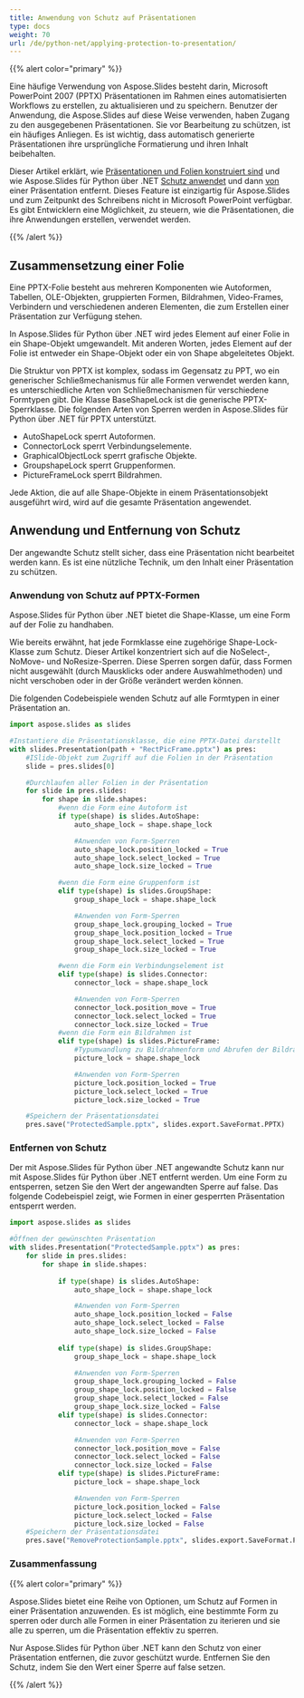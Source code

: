 ```yaml
---
title: Anwendung von Schutz auf Präsentationen
type: docs
weight: 70
url: /de/python-net/applying-protection-to-presentation/
---
```


{{% alert color="primary" %}} 

Eine häufige Verwendung von Aspose.Slides besteht darin, Microsoft PowerPoint 2007 (PPTX) Präsentationen im Rahmen eines automatisierten Workflows zu erstellen, zu aktualisieren und zu speichern. Benutzer der Anwendung, die Aspose.Slides auf diese Weise verwenden, haben Zugang zu den ausgegebenen Präsentationen. Sie vor Bearbeitung zu schützen, ist ein häufiges Anliegen. Es ist wichtig, dass automatisch generierte Präsentationen ihre ursprüngliche Formatierung und ihren Inhalt beibehalten.

Dieser Artikel erklärt, wie [Präsentationen und Folien konstruiert sind](/slides/de/python-net/applying-protection-to-presentation/) und wie Aspose.Slides für Python über .NET [Schutz anwendet](/slides/de/python-net/applying-protection-to-presentation/) und dann [von](/slides/de/python-net/applying-protection-to-presentation/) einer Präsentation entfernt. Dieses Feature ist einzigartig für Aspose.Slides und zum Zeitpunkt des Schreibens nicht in Microsoft PowerPoint verfügbar. Es gibt Entwicklern eine Möglichkeit, zu steuern, wie die Präsentationen, die ihre Anwendungen erstellen, verwendet werden.

{{% /alert %}} 
## **Zusammensetzung einer Folie**
Eine PPTX-Folie besteht aus mehreren Komponenten wie Autoformen, Tabellen, OLE-Objekten, gruppierten Formen, Bildrahmen, Video-Frames, Verbindern und verschiedenen anderen Elementen, die zum Erstellen einer Präsentation zur Verfügung stehen.

In Aspose.Slides für Python über .NET wird jedes Element auf einer Folie in ein Shape-Objekt umgewandelt. Mit anderen Worten, jedes Element auf der Folie ist entweder ein Shape-Objekt oder ein von Shape abgeleitetes Objekt.

Die Struktur von PPTX ist komplex, sodass im Gegensatz zu PPT, wo ein generischer Schließmechanismus für alle Formen verwendet werden kann, es unterschiedliche Arten von Schließmechanismen für verschiedene Formtypen gibt. Die Klasse BaseShapeLock ist die generische PPTX-Sperrklasse. Die folgenden Arten von Sperren werden in Aspose.Slides für Python über .NET für PPTX unterstützt.

- AutoShapeLock sperrt Autoformen.
- ConnectorLock sperrt Verbindungselemente.
- GraphicalObjectLock sperrt grafische Objekte.
- GroupshapeLock sperrt Gruppenformen.
- PictureFrameLock sperrt Bildrahmen.

Jede Aktion, die auf alle Shape-Objekte in einem Präsentationsobjekt ausgeführt wird, wird auf die gesamte Präsentation angewendet.
## **Anwendung und Entfernung von Schutz**
Der angewandte Schutz stellt sicher, dass eine Präsentation nicht bearbeitet werden kann. Es ist eine nützliche Technik, um den Inhalt einer Präsentation zu schützen.
### **Anwendung von Schutz auf PPTX-Formen**
Aspose.Slides für Python über .NET bietet die Shape-Klasse, um eine Form auf der Folie zu handhaben.

Wie bereits erwähnt, hat jede Formklasse eine zugehörige Shape-Lock-Klasse zum Schutz. Dieser Artikel konzentriert sich auf die NoSelect-, NoMove- und NoResize-Sperren. Diese Sperren sorgen dafür, dass Formen nicht ausgewählt (durch Mausklicks oder andere Auswahlmethoden) und nicht verschoben oder in der Größe verändert werden können.

Die folgenden Codebeispiele wenden Schutz auf alle Formtypen in einer Präsentation an.

```py
import aspose.slides as slides

#Instantiere die Präsentationsklasse, die eine PPTX-Datei darstellt
with slides.Presentation(path + "RectPicFrame.pptx") as pres:
    #ISlide-Objekt zum Zugriff auf die Folien in der Präsentation
    slide = pres.slides[0]

    #Durchlaufen aller Folien in der Präsentation
    for slide in pres.slides:
        for shape in slide.shapes:
            #wenn die Form eine Autoform ist
            if type(shape) is slides.AutoShape:
                auto_shape_lock = shape.shape_lock

                #Anwenden von Form-Sperren
                auto_shape_lock.position_locked = True
                auto_shape_lock.select_locked = True
                auto_shape_lock.size_locked = True

            #wenn die Form eine Gruppenform ist
            elif type(shape) is slides.GroupShape:
                group_shape_lock = shape.shape_lock

                #Anwenden von Form-Sperren
                group_shape_lock.grouping_locked = True
                group_shape_lock.position_locked = True
                group_shape_lock.select_locked = True
                group_shape_lock.size_locked = True

            #wenn die Form ein Verbindungselement ist
            elif type(shape) is slides.Connector:
                connector_lock = shape.shape_lock

                #Anwenden von Form-Sperren
                connector_lock.position_move = True
                connector_lock.select_locked = True
                connector_lock.size_locked = True
            #wenn die Form ein Bildrahmen ist
            elif type(shape) is slides.PictureFrame:
                #Typumwandlung zu Bildrahmenform und Abrufen der Bildrahmen-Sperre
                picture_lock = shape.shape_lock

                #Anwenden von Form-Sperren
                picture_lock.position_locked = True
                picture_lock.select_locked = True
                picture_lock.size_locked = True

    #Speichern der Präsentationsdatei
    pres.save("ProtectedSample.pptx", slides.export.SaveFormat.PPTX)
```


### **Entfernen von Schutz**
Der mit Aspose.Slides für Python über .NET angewandte Schutz kann nur mit Aspose.Slides für Python über .NET entfernt werden. Um eine Form zu entsperren, setzen Sie den Wert der angewandten Sperre auf false. Das folgende Codebeispiel zeigt, wie Formen in einer gesperrten Präsentation entsperrt werden.

```py
import aspose.slides as slides

#Öffnen der gewünschten Präsentation
with slides.Presentation("ProtectedSample.pptx") as pres:
    for slide in pres.slides:
        for shape in slide.shapes:
            
            if type(shape) is slides.AutoShape: 
                auto_shape_lock = shape.shape_lock

                #Anwenden von Form-Sperren
                auto_shape_lock.position_locked = False
                auto_shape_lock.select_locked = False
                auto_shape_lock.size_locked = False
            
            elif type(shape) is slides.GroupShape:  
                group_shape_lock = shape.shape_lock

                #Anwenden von Form-Sperren
                group_shape_lock.grouping_locked = False
                group_shape_lock.position_locked = False
                group_shape_lock.select_locked = False
                group_shape_lock.size_locked = False
            elif type(shape) is slides.Connector:
                connector_lock = shape.shape_lock

                #Anwenden von Form-Sperren
                connector_lock.position_move = False
                connector_lock.select_locked = False
                connector_lock.size_locked = False
            elif type(shape) is slides.PictureFrame:
                picture_lock = shape.shape_lock

                #Anwenden von Form-Sperren
                picture_lock.position_locked = False
                picture_lock.select_locked = False
                picture_lock.size_locked = False
    #Speichern der Präsentationsdatei
    pres.save("RemoveProtectionSample.pptx", slides.export.SaveFormat.PPTX)
```



### **Zusammenfassung**
{{% alert color="primary" %}} 

Aspose.Slides bietet eine Reihe von Optionen, um Schutz auf Formen in einer Präsentation anzuwenden. Es ist möglich, eine bestimmte Form zu sperren oder durch alle Formen in einer Präsentation zu iterieren und sie alle zu sperren, um die Präsentation effektiv zu sperren.

Nur Aspose.Slides für Python über .NET kann den Schutz von einer Präsentation entfernen, die zuvor geschützt wurde. Entfernen Sie den Schutz, indem Sie den Wert einer Sperre auf false setzen.

{{% /alert %}} 